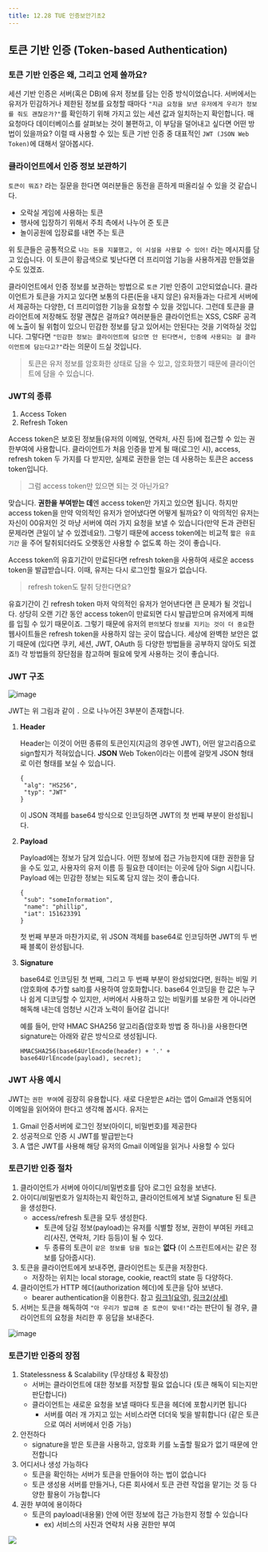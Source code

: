 ```yaml
---
title: 12.28 TUE 인증보안기초2
---
```


## 토큰 기반 인증 (Token-based Authentication)

### 토큰 기반 인증은 왜, 그리고 언제 쓸까요?

세션 기반 인증은 서버(혹은 DB)에 유저 정보를 담는 인증 방식이었습니다. 서버에서는 유저가 민감하거나 제한된 정보를 요청할 때마다 `"지금 요청을 보낸 유저에게 우리가 정보를 줘도 괜찮은가?"`를 확인하기 위해 가지고 있는 세션 값과 일치하는지 확인합니다. 매 요청마다 데이터베이스를 살펴보는 것이 불편하고, 이 부담을 덜어내고 싶다면 어떤 방법이 있을까요? 이럴 때 사용할 수 있는 토큰 기반 인증 중 대표적인 `JWT (JSON Web Token)`에 대해서 알아봅시다.

### 클라이언트에서 인증 정보 보관하기

`토큰이 뭐죠?` 라는 질문을 한다면 여러분들은 동전을 흔하게 떠올리실 수 있을 것 같습니다.

- 오락실 게임에 사용하는 토큰
- 행사에 입장하기 위해서 주최 측에서 나누어 준 토큰
- 놀이공원에 입장료를 내면 주는 토큰

위 토큰들은 공통적으로 `나는 돈을 지불했고, 이 시설을 사용할 수 있어!` 라는 메시지를 담고 있습니다. 이 토큰이 황금색으로 빛난다면 더 프리미엄 기능을 사용하게끔 만들었을 수도 있겠죠.

클라이언트에서 인증 정보를 보관하는 방법으로 `토큰` 기반 인증이 고안되었습니다. 클라이언트가 토큰을 가지고 있다면 보통의 다른(돈을 내지 않은) 유저들과는 다르게 서버에서 제공하는 다양한, 더 프리미엄한 기능을 요청할 수 있을 것입니다. 그런데 토큰을 클라이언트에 저장해도 정말 괜찮은 걸까요? 여러분들은 클라이언트는 XSS, CSRF 공격에 노출이 될 위험이 있으니 민감한 정보를 담고 있어서는 안된다는 것을 기억하실 것입니다. 그렇다면 `"민감한 정보는 클라이언트에 담으면 안 된다면서, 인증에 사용되는 걸 클라이언트에 담는다고?"`라는 의문이 드실 것입니다.

> 토큰은 유저 정보를 암호화한 상태로 담을 수 있고, 암호화했기 때문에 클라이언트에 담을 수 있습니다.

### JWT의 종류

1. Access Token
2. Refresh Token

Access token은 보호된 정보들(유저의 이메일, 연락처, 사진 등)에 접근할 수 있는 권한부여에 사용합니다. 클라이언트가 처음 인증을 받게 될 때(로그인 시), access, refresh token 두 가지를 다 받지만, 실제로 권한을 얻는 데 사용하는 토큰은 access token입니다.

> 그럼 access token만 있으면 되는 것 아닌가요?

맞습니다. **권한을 부여받는 데**엔 access token만 가지고 있으면 됩니다. 하지만 access token을 만약 악의적인 유저가 얻어냈다면 어떻게 될까요? 이 악의적인 유저는 자신이 00유저인 것 마냥 서버에 여러 가지 요청을 보낼 수 있습니다(만약 돈과 관련된 문제라면 큰일이 날 수 있겠네요!). 그렇기 때문에 access token에는 비교적 `짧은 유효 기간` 을 주어 탈취되더라도 오랫동안 사용할 수 없도록 하는 것이 좋습니다.

Access token의 유효기간이 만료된다면 refresh token을 사용하여 새로운 access token을 발급받습니다. 이때, 유저는 다시 로그인할 필요가 없습니다.

> refresh token도 탈취 당한다면요?

유효기간이 긴 refresh token 마저 악의적인 유저가 얻어낸다면 큰 문제가 될 것입니다. 상당히 오랜 기간 동안 access token이 만료되면 다시 발급받으며 유저에게 피해를 입힐 수 있기 때문이죠. 그렇기 때문에 유저의 `편의`보다 `정보를 지키는 것이 더 중요`한 웹사이트들은 refresh token을 사용하지 않는 곳이 많습니다. 세상에 완벽한 보안은 없기 때문에 (있다면 쿠키, 세션, JWT, OAuth 등 다양한 방법들을 공부하지 않아도 되겠죠!) 각 방법들의 장단점을 참고하며 필요에 맞게 사용하는 것이 좋습니다.

### JWT 구조

![image](https://s3.ap-northeast-2.amazonaws.com/urclass-images/bjTILbPyY-1607412302702.png)

JWT는 위 그림과 같이 `.` 으로 나누어진 3부분이 존재합니다.

1. **Header**
   
   Header는 이것이 어떤 종류의 토큰인지(지금의 경우엔 JWT), 어떤 알고리즘으로 sign할지가 적혀있습니다. **JSON** Web Token이라는 이름에 걸맞게 JSON 형태로 이런 형태를 보실 수 있습니다.
   
   ```
   {
    "alg": "HS256",
    "typ": "JWT"
   }
   ```
   
   이 JSON 객체를 base64 방식으로 인코딩하면 JWT의 첫 번째 부분이 완성됩니다.

2. **Payload**
   
   Payload에는 정보가 담겨 있습니다. 어떤 정보에 접근 가능한지에 대한 권한을 담을 수도 있고, 사용자의 유저 이름 등 필요한 데이터는 이곳에 담아 Sign 시킵니다. Payload 에는 민감한 정보는 되도록 담지 않는 것이 좋습니다.
   
   ```
   {
    "sub": "someInformation",
    "name": "phillip",
    "iat": 151623391
   }
   ```
   
   첫 번째 부분과 마찬가지로, 위 JSON 객체를 base64로 인코딩하면 JWT의 두 번째 블록이 완성됩니다.

3. **Signature**
   
   base64로 인코딩된 첫 번째, 그리고 두 번째 부분이 완성되었다면, 원하는 비밀 키(암호화에 추가할 salt)를 사용하여 암호화합니다. base64 인코딩을 한 값은 누구나 쉽게 디코딩할 수 있지만, 서버에서 사용하고 있는 비밀키를 보유한 게 아니라면 해독해 내는데 엄청난 시간과 노력이 들어갈 겁니다!
   
   예를 들어, 만약 HMAC SHA256 알고리즘(암호화 방법 중 하나)을 사용한다면 signature는 아래와 같은 방식으로 생성됩니다.
   
   ```
   HMACSHA256(base64UrlEncode(header) + '.' + base64UrlEncode(payload), secret);
   ```

### JWT 사용 예시

JWT는 `권한 부여`에 굉장히 유용합니다. 새로 다운받은 `A`라는 앱이 Gmail과 연동되어 이메일을 읽어와야 한다고 생각해 봅시다. 유저는

1. Gmail 인증서버에 로그인 정보(아이디, 비밀번호)를 제공한다
2. 성공적으로 인증 시 JWT를 발급받는다
3. A 앱은 JWT를 사용해 해당 유저의 Gmail 이메일을 읽거나 사용할 수 있다

### 토큰기반 인증 절차

1. 클라이언트가 서버에 아이디/비밀번호를 담아 로그인 요청을 보낸다.
2. 아이디/비밀번호가 일치하는지 확인하고, 클라이언트에게 보낼 Signature 된 토큰을 생성한다.
   - access/refresh 토큰을 모두 생성한다.
     - 토큰에 담길 정보(payload)는 유저를 식별할 정보, 권한이 부여된 카테고리(사진, 연락처, 기타 등등)이 될 수 있다.
     - 두 종류의 토큰이 `같은 정보를 담을 필요`는 **없다** (이 스프린트에서는 같은 정보를 담아줍시다).
3. 토큰을 클라이언트에게 보내주면, 클라이언트는 토큰을 저장한다.
   - 저장하는 위치는 local storage, cookie, react의 state 등 다양하다.
4. 클라이언트가 HTTP 헤더(authorization 헤더)에 토큰을 담아 보낸다.
   - bearer authentication을 이용한다. 참고 [링크1(요약)](https://learning.postman.com/docs/sending-requests/authorization/#bearer-token), [링크2(상세)](https://tools.ietf.org/html/rfc6750)
5. 서버는 토큰을 해독하여 `"아 우리가 발급해 준 토큰이 맞네!"`라는 판단이 될 경우, 클라이언트의 요청을 처리한 후 응답을 보내준다.

![image](https://s3.ap-northeast-2.amazonaws.com/urclass-images/-WN-VIc_c-1607412316308.jpg)

### 토큰기반 인증의 장점

1. Statelessness & Scalability (무상태성 & 확장성)
   - 서버는 클라이언트에 대한 정보를 저장할 필요 없습니다 (토큰 해독이 되는지만 판단합니다)
   - 클라이언트는 새로운 요청을 보낼 때마다 토큰을 헤더에 포함시키면 됩니다
     - 서버를 여러 개 가지고 있는 서비스라면 더더욱 빛을 발휘합니다 (같은 토큰으로 여러 서버에서 인증 가능)
2. 안전하다
   - signature을 받은 토큰을 사용하고, 암호화 키를 노출할 필요가 없기 때문에 안전합니다
3. 어디서나 생성 가능하다
   - 토큰을 확인하는 서버가 토큰을 만들어야 하는 법이 없습니다
   - 토큰 생성용 서버를 만들거나, 다른 회사에서 토큰 관련 작업을 맡기는 것 등 다양한 활용이 가능합니다
4. 권한 부여에 용이하다
   - 토큰의 payload(내용물) 안에 어떤 정보에 접근 가능한지 정할 수 있습니다
     - ex) 서비스의 사진과 연락처 사용 권한만 부여

![](/Users/yugeonpyo/Library/Application%20Support/marktext/images/2021-12-29-17-25-11-image.png)
